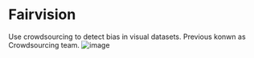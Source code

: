 # Fairvision
Use crowdsourcing to detect bias in visual datasets. Previous konwn as Crowdsourcing team. 
![image](https://drive.google.com/uc?export=view&id=1PH6R0IOS1gcypwxLKswccD-4z4Q179Dh)

